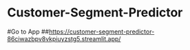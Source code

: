 # Customer-Segment-Predictor

#Go to App
##https://customer-segment-predictor-86ciwazbpv8vkpiuyzstg5.streamlit.app/
